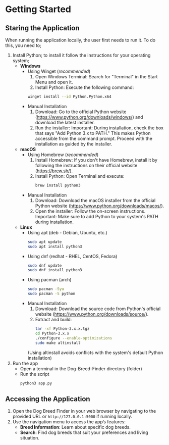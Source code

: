 # Getting Started

## Staring the Application
When running the application locally, the user first needs to run it. To do this, you need to;
1. Install Python; to install it follow the instructions for your operating system;
   * **Windows**
      * Using Winget (_recommended_)
         1. Open Windows Terminal: Search for "Terminal" in the Start Menu and open it.
         2. Install Python: Execute the following command:
         ```bash
         winget install --id Python.Python.x64 
         ```
      * Manual Installation
         1. Download: Go to the official Python website (https://www.python.org/downloads/windows/) and download the latest installer.
         2. Run the installer:
           Important: During installation, check the box that says "Add Python 3.x to PATH." This makes Python accessible from the command prompt.
           Proceed with the installation as guided by the installer.
   * **macOS** 
      * Using Homebrew (_recommended_)
         1. Install Homebrew: If you don't have Homebrew, install it by following the instructions on their official website (https://brew.sh/).
         2. Install Python: Open Terminal and execute:
            ```bash
            brew install python3
            ```
      * Manual Installation
         1. Download: Download the macOS installer from the official Python website (https://www.python.org/downloads/macos/).
         2. Open the installer: Follow the on-screen instructions.
                Important: Make sure to add Python to your system's PATH during installation.
   * **Linux**
      * Using apt (deb - Debian, Ubuntu, etc.)
         ```bash
         sudo apt update
         sudo apt install python3 
         ```
      * Using dnf (redhat - RHEL, CentOS, Fedora)
         ```bash
         sudo dnf update
         sudo dnf install python3
         ```
      * Using pacman (arch)
         ```bash
         sudo pacman -Syu
         sudo pacman -S python
         ```
      * Manual Installation 
         1. Download: Download the source code from Python's official website (https://www.python.org/downloads/source/).
         2. Extract and build:
            ```bash
            tar -xf Python-3.x.x.tgz 
            cd Python-3.x.x
            ./configure --enable-optimizations 
            sudo make altinstall 
            ```
         (Using altinstall avoids conflicts with the system's default Python installation)
2. Run the app
   * Open a terminal in the Dog-Breed-Finder directory (folder)
   * Run the script
     ```Bash
     python3 app.py
     ```

## Accessing the Application
1. Open the Dog Breed Finder in your web browser by navigating to the provided URL or `http://127.0.0.1:5000` if running locally.
2. Use the navigation menu to access the app’s features:
    - **Breed Information**: Learn about specific dog breeds.
    - **Search**: Find dog breeds that suit your preferences and living situation.